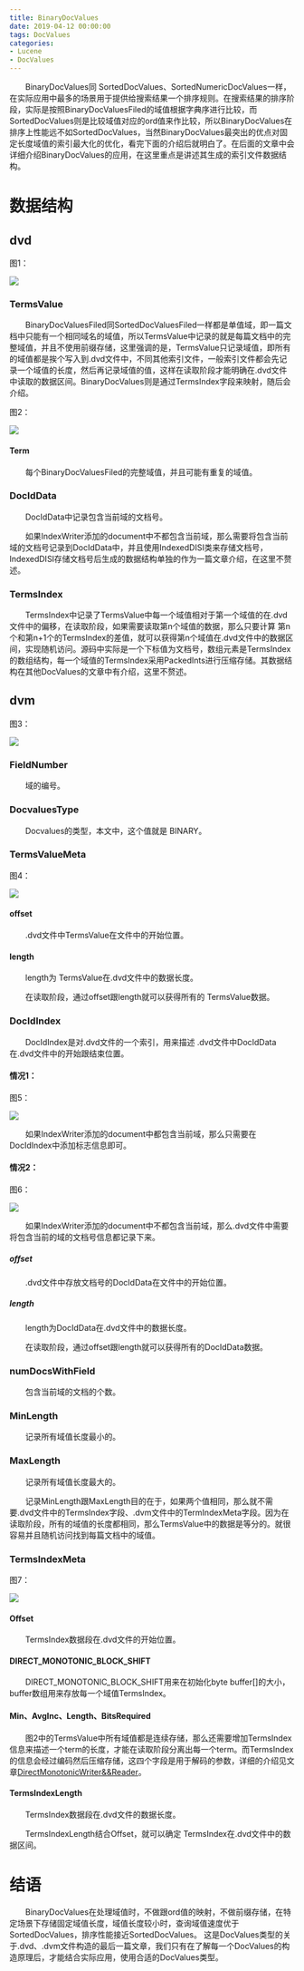 ```yaml
---
title: BinaryDocValues
date: 2019-04-12 00:00:00
tags: DocValues
categories:
- Lucene
- DocValues
---
```


&emsp;&emsp;BinaryDocValues同 SortedDocValues、SortedNumericDocValues一样，在实际应用中最多的场景用于提供给搜索结果一个排序规则。在搜索结果的排序阶段，实际是按照BinaryDocValuesFiled的域值根据字典序进行比较，而SortedDocValues则是比较域值对应的ord值来作比较，所以BinaryDocValues在排序上性能远不如SortedDocValues，当然BinaryDocValues最突出的优点对固定长度域值的索引最大化的优化，看完下面的介绍后就明白了。在后面的文章中会详细介绍BinaryDocValues的应用，在这里重点是讲述其生成的索引文件数据结构。

# 数据结构

## dvd

图1：

<img src="http://www.amazingkoala.com.cn/uploads/lucene/DocValues/BinaryDocValues/1.png">

### TermsValue

&emsp;&emsp;BinaryDocValuesFiled同SortedDocValuesFiled一样都是单值域，即一篇文档中只能有一个相同域名的域值，所以TermsValue中记录的就是每篇文档中的完整域值，并且不使用前缀存储，这里强调的是，TermsValue只记录域值，即所有的域值都是挨个写入到.dvd文件中，不同其他索引文件，一般索引文件都会先记录一个域值的长度，然后再记录域值的值，这样在读取阶段才能明确在.dvd文件中读取的数据区间。BinaryDocValues则是通过TermsIndex字段来映射，随后会介绍。

图2：

<img src="http://www.amazingkoala.com.cn/uploads/lucene/DocValues/BinaryDocValues/2.png">

#### Term

&emsp;&emsp;每个BinaryDocValuesFiled的完整域值，并且可能有重复的域值。

### DocIdData

&emsp;&emsp;DocIdData中记录包含当前域的文档号。

&emsp;&emsp;如果IndexWriter添加的document中不都包含当前域，那么需要将包含当前域的文档号记录到DocIdData中，并且使用IndexedDISI类来存储文档号，IndexedDISI存储文档号后生成的数据结构单独的作为一篇文章介绍，在这里不赘述。

### TermsIndex

&emsp;&emsp;TermsIndex中记录了TermsValue中每一个域值相对于第一个域值的在.dvd文件中的偏移，在读取阶段，如果需要读取第n个域值的数据，那么只要计算 第n个和第n+1个的TermsIndex的差值，就可以获得第n个域值在.dvd文件中的数据区间，实现随机访问。源码中实际是一个下标值为文档号，数组元素是TermsIndex的数组结构，每一个域值的TermsIndex采用PackedInts进行压缩存储。其数据结构在其他DocValues的文章中有介绍，这里不赘述。

## dvm

图3：

<img src="http://www.amazingkoala.com.cn/uploads/lucene/DocValues/BinaryDocValues/3.png">

### FieldNumber

&emsp;&emsp;域的编号。

### DocvaluesType

&emsp;&emsp;Docvalues的类型，本文中，这个值就是 BINARY。

### TermsValueMeta

图4：

<img src="http://www.amazingkoala.com.cn/uploads/lucene/DocValues/BinaryDocValues/4.png">

#### offset

&emsp;&emsp;.dvd文件中TermsValue在文件中的开始位置。

#### length

&emsp;&emsp;length为 TermsValue在.dvd文件中的数据长度。

&emsp;&emsp;在读取阶段，通过offset跟length就可以获得所有的 TermsValue数据。

### DocIdIndex

&emsp;&emsp;DocIdIndex是对.dvd文件的一个索引，用来描述 .dvd文件中DocIdData在.dvd文件中的开始跟结束位置。

#### 情况1：

图5：

<img src="http://www.amazingkoala.com.cn/uploads/lucene/DocValues/BinaryDocValues/5.png">

&emsp;&emsp;如果IndexWriter添加的document中都包含当前域，那么只需要在DocIdIndex中添加标志信息即可。

#### 情况2：

图6：

<img src="http://www.amazingkoala.com.cn/uploads/lucene/DocValues/BinaryDocValues/6.png">

&emsp;&emsp;如果IndexWriter添加的document中不都包含当前域，那么.dvd文件中需要将包含当前的域的文档号信息都记录下来。

##### offset

&emsp;&emsp;.dvd文件中存放文档号的DocIdData在文件中的开始位置。

##### length

&emsp;&emsp;length为DocIdData在.dvd文件中的数据长度。

&emsp;&emsp;在读取阶段，通过offset跟length就可以获得所有的DocIdData数据。

### numDocsWithField

&emsp;&emsp;包含当前域的文档的个数。

### MinLength

&emsp;&emsp;记录所有域值长度最小的。

### MaxLength

&emsp;&emsp;记录所有域值长度最大的。

&emsp;&emsp;记录MinLength跟MaxLength目的在于，如果两个值相同，那么就不需要.dvd文件中的TermsIndex字段、.dvm文件中的TermIndexMeta字段。因为在读取阶段，所有的域值的长度都相同，那么TermsValue中的数据是等分的。就很容易并且随机访问找到每篇文档中的域值。

### TermsIndexMeta

图7：

<img src="http://www.amazingkoala.com.cn/uploads/lucene/DocValues/BinaryDocValues/7.png">


#### Offset

&emsp;&emsp;TermsIndex数据段在.dvd文件的开始位置。

#### DIRECT_MONOTONIC_BLOCK_SHIFT

&emsp;&emsp;DIRECT_MONOTONIC_BLOCK_SHIFT用来在初始化byte buffer[]的大小，buffer数组用来存放每一个域值TermsIndex。

#### Min、AvgInc、Length、BitsRequired

&emsp;&emsp;图2中的TermsValue中所有域值都是连续存储，那么还需要增加TermsIndex信息来描述一个term的长度，才能在读取阶段分离出每一个term。而TermsIndex的信息会经过编码然后压缩存储，这四个字段是用于解码的参数，详细的介绍见文章[DirectMonotonicWriter&&Reader](https://www.amazingkoala.com.cn/Lucene/yasuocunchu/2020/1030/DirectMonotonicWriter&&Reader)。

#### TermsIndexLength

&emsp;&emsp;TermsIndex数据段在.dvd文件的数据长度。

&emsp;&emsp;TermsIndexLength结合Offset，就可以确定 TermsIndex在.dvd文件中的数据区间。

# 结语

&emsp;&emsp;BinaryDocValues在处理域值时，不做跟ord值的映射，不做前缀存储，在特定场景下存储固定域值长度，域值长度较小时，查询域值速度优于SortedDocValues，排序性能接近SortedDocValues。
这是DocValues类型的关于.dvd、.dvm文件构造的最后一篇文章，我们只有在了解每一个DocValues的构造原理后，才能结合实际应用，使用合适的DocValues类型。
